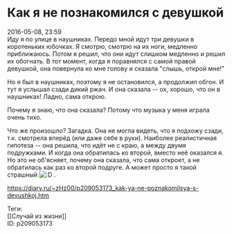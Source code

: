 Как я не познакомился с девушкой
=================================

   
 2016-05-08, 23:59   
  Иду я по улице в наушниках. Передо мной идут три девушки в коротеньких юбочках. Я смотрю, смотрю на их ноги, медленно приближаюсь. Потом я решил, что они идут слишком медленно и решил их обогнать. В тот момент, когда я поравнялся с самой правой девушкой, она повернула ко мне голову и сказала "слышь, открой мне!"   
   
 Но я был в наушниках, поэтому я не остановился, а продолжил обгон. И тут я услышал сзади дикий ржач. И она сказала -- ох, хорошо, что он в наушниках! Ладно, сама открою.   
   
 Почему я знаю, что она сказала? Потому что музыка у меня играла очень тихо.   
   
 Что же произошло? Загадка. Она не могла видеть, что я подхожу сзади, т.к. смотрела вперёд (или даже себе в руки). Наиболее реалистичная гипотеза -- она решила, что идёт не с краю, а между двумя подружками. И когда она обратилась ко второй, вместо неё оказался я. Но это не об'ясняет, почему она сказала, что сама откроет, а не обратилась как раз ко второй подруге. А может просто я такой страшный ![:D](http://static.diary.ru/picture/1131.gif) .   
    
 <https://diary.ru/~zHz00/p209053173_kak-ya-ne-poznakomilsya-s-devushkoj.htm>   
   
 Теги:   
 [[Случай из жизни]]   
 ID: p209053173